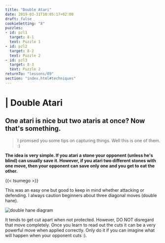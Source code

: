 ```yaml
---
title: "Double Atari"
date: 2019-03-31T10:05:17+02:00
draft: false
cookieSetting: "8"
puzzles:
- id: pzl1
  target: 8-1
  text: Puzzle 1
- id: pzl2
  target: 8-2
  text: Puzzle 2
- id: pzl3
  target: 8-3
  text: Puzzle 2
returnTo: "lessons/09"
section: "index.html#techniques"
---
```


# | Double Atari
## One atari is nice but two ataris at once? Now that's something.

> I promised you some tips on capturing things. Well this is one of them. :)

**The idea is very simple. If you atari a stone your opponent (unless he's blind) can usually save it. However, if you atari two different stones with one move, then your opponent can save only one and you get to eat the other.**

{{< tsumego >}}

This was an easy one but good to keep in mind whether attacking or defending. I always caution beginners about three diagonal moves (double hane).

![double hane diagram](/images/doublehane.jpg)

It tends to get cut apart when not protected. However, DO NOT disregard that move completely. Once you learn to read out the cuts it can be a very powerful move when applied correctly. Only do it if you can imagine what will happen when your opponent cuts :). 
